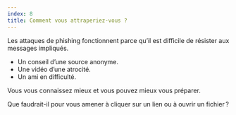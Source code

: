 ```yaml
---
index: 8
title: Comment vous attraperiez-vous ?
---
```

Les attaques de phishing fonctionnent parce qu’il est difficile de résister aux messages impliqués.

*   Un conseil d’une source anonyme.
*   Une vidéo d’une atrocité.
*   Un ami en difficulté.

Vous vous connaissez mieux et vous pouvez mieux vous préparer.

Que faudrait-il pour vous amener à cliquer sur un lien ou à ouvrir un fichier ?